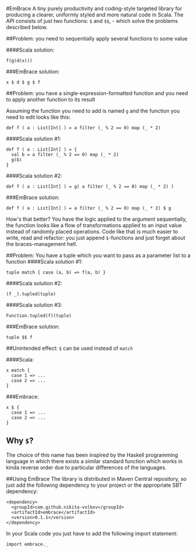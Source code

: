 #EmBrace
A tiny purely productivity and coding-style targeted library for producing a clearer, uniformly styled and more natural code in Scala. The API consists of just two functions: `$` and `$$`, - which solve the problems described below.

##Problem: you need to sequentially apply several functions to some value 

####Scala solution:

    f(g(d(x)))

###EmBrace solution:
    
    x $ d $ g $ f

##Problem: you have a single-expression-formatted function and you need to apply another function to its result

Assuming the function you need to add is named `g` and the function you need to edit looks like this:

    def f ( a : List[Int] ) = a filter (_ % 2 == 0) map (_ * 2)

####Scala solution #1:
    
    def f ( a : List[Int] ) = {
      val b = a filter (_ % 2 == 0) map (_ * 2)
      g(b)
    }

####Scala solution #2:
    
    def f ( a : List[Int] ) = g( a filter (_ % 2 == 0) map (_ * 2) )

###EmBrace solution:

    def f ( a : List[Int] ) = a filter (_ % 2 == 0) map (_ * 2) $ g

How's that better? You have the logic applied to the argument sequentially, the function looks like a flow of transformations applied to an input value instead of randomly placed operations. Code like that is much easier to write, read and refactor: you just append `$`-functions and just forget about the braces-management hell.

##Problem: You have a tuple which you want to pass as a parameter list to a function
####Scala solution #1:

    tuple match { case (a, b) => f(a, b) }

####Scala solution #2:

    (f _).tupled(tuple)

####Scala solution #3:

    Function.tupled(f)(tuple)

###EmBrace solution:
    
    tuple $$ f

##Unintended effect: `$` can be used instead of `match`

####Scala:

    x match {
      case 1 => ...
      case 2 => ...
    }

###Embrace:

    x $ {
      case 1 => ...
      case 2 => ...
    }

## Why `$`?
The choice of this name has been inspired by the Haskell programming language in which there exists a similar standard function which works in kinda reverse order due to particular differences of the languages.

##Using EmBrace
The library is distributed in Maven Central repository, so just add the following dependency to your project or the appropriate SBT dependency:

    <dependency>
      <groupId>com.github.nikita-volkov</groupId>
      <artifactId>embrace</artifactId>
      <version>0.1.1</version>
    </dependency>

In your Scala code you just have to add the following import statement:

    import embrace._

